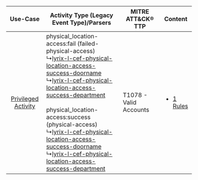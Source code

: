 |    Use-Case    | Activity Type (Legacy Event Type)/Parsers    | MITRE ATT&CK® TTP          | Content    |
|:----:| ---- | ---- | ---- |
| [Privileged Activity](../../../UseCases/uc_privileged_activity.md) |  physical_location-access:fail (failed-physical-access)<br> ↳[lyrix-l-cef-physical-location-access-success-doorname](Ps/pC_lyrixlcefphysicallocationaccesssuccessdoorname.md)<br> ↳[lyrix-l-cef-physical-location-access-success-department](Ps/pC_lyrixlcefphysicallocationaccesssuccessdepartment.md)<br><br> physical_location-access:success (physical-access)<br> ↳[lyrix-l-cef-physical-location-access-success-doorname](Ps/pC_lyrixlcefphysicallocationaccesssuccessdoorname.md)<br> ↳[lyrix-l-cef-physical-location-access-success-department](Ps/pC_lyrixlcefphysicallocationaccesssuccessdepartment.md)<br> | T1078 - Valid Accounts<br> | [<ul><li>1 Rules</li></ul>](RM/r_m_lyrix_lyrix_Privileged_Activity.md) |
